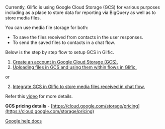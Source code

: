 Currently, Glific is using Google Cloud Storage (GCS) for various purposes including as a place to store data for reporting  via BigQuery   as well as to store media files.

You can use media file storage for both:

- To save the files received from contacts in the user responses.
- To send the saved files to contacts in a chat flow.

Below is the step by step flow to setup GCS in Glific.

1. [Create an account in Google Cloud Storage (GCS).](https://glific.github.io/docs/docs/Integrations/Create%20an%20account%20in%20Google%20Cloud%20Storage%20GCS/)  
1. [Uploading files in GCS and using them within flows in Glific.](https://glific.github.io/docs/docs/Integrations/How%20to%20upload%20files%20on%20GCS/#navigate-to-the-bucket-in-gcs)

or

2.  [Integrate GCS in Glific to store media files received in chat flow.](https://glific.github.io/docs/docs/Flows/Flow%20Actions/How%20to%20integrate%20GCS%20in%20Glific%20to%20store%20media%20files%20received%20in%20chat%20flow/)

Refer this [video](https://drive.google.com/file/d/1kzwulj1kscMTFqqsj41jrgQpUu5FcPj-/view?usp=sharing) for more details.

**GCS pricing details** - [https://cloud.google.com/storage/pricing](https://cloud.google.com/storage/pricing)

[Google help docs](https://cloud.google.com/storage/docs/quickstart-console)
